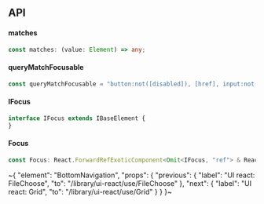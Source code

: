 

## API

#### matches

```ts
const matches: (value: Element) => any;
```

#### queryMatchFocusable

```ts
const queryMatchFocusable = "button:not([disabled]), [href], input:not([disabled]), select:not([disabled]), textarea:not([disabled]), [tabindex]:not([tabindex=\"-1\"]):not([disabled]), details:not([disabled]), summary:not(:disabled)";
```

#### IFocus

```ts
interface IFocus extends IBaseElement {
}
```

#### Focus

```ts
const Focus: React.ForwardRefExoticComponent<Omit<IFocus, "ref"> & React.RefAttributes<unknown>>;
```


~{
  "element": "BottomNavigation",
  "props": {
    "previous": {
      "label": "UI react: FileChoose",
      "to": "/library/ui-react/use/FileChoose"
    },
    "next": {
      "label": "UI react: Grid",
      "to": "/library/ui-react/use/Grid"
    }
  }
}~
